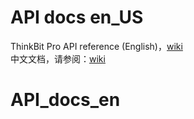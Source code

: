 # API docs en_US
ThinkBit Pro API reference (English)，[wiki](https://github.com/thinkbitpro/API_docs_en/wiki)  
中文文档，请参阅：[wiki](https://github.com/thinkbitpro/API_docs_zh/wiki)
# API_docs_en
